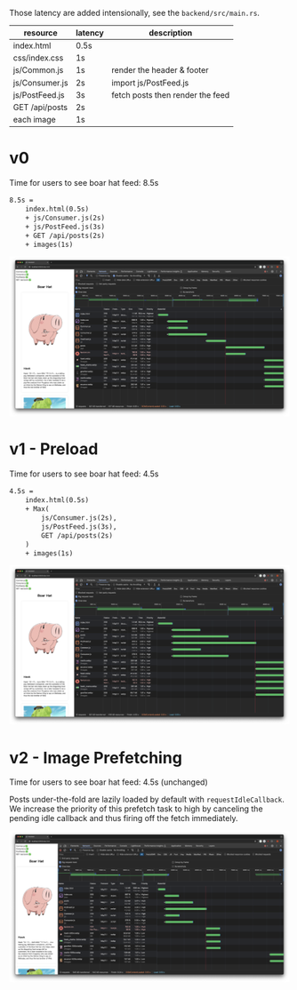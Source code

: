 Those latency are added intensionally, see the `backend/src/main.rs`.

| resource       | latency | description                      |
| -------------- | ------- | -------------------------------- |
| index.html     | 0.5s    |                                  |
| css/index.css  | 1s      |                                  |
| js/Common.js   | 1s      | render the header & footer       |
| js/Consumer.js | 2s      | import js/PostFeed.js            |
| js/PostFeed.js | 3s      | fetch posts then render the feed |
| GET /api/posts | 2s      |                                  |
| each image     | 1s      |                                  |

# v0

Time for users to see boar hat feed: 8.5s

```
8.5s =
    index.html(0.5s)
    + js/Consumer.js(2s)
    + js/PostFeed.js(3s)
    + GET /api/posts(2s)
    + images(1s)
```

![v0 network](./v0_network.png)

# v1 - Preload

Time for users to see boar hat feed: 4.5s

```
4.5s =
    index.html(0.5s)
    + Max(
        js/Consumer.js(2s),
        js/PostFeed.js(3s),
        GET /api/posts(2s)
    )
    + images(1s)
```

![v1 network](./v1_network.png)

# v2 - Image Prefetching

Time for users to see boar hat feed: 4.5s (unchanged)

Posts under-the-fold are lazily loaded by default with `requestIdleCallback`. We increase the priority of this prefetch task to high by canceling the pending idle callback and thus firing off the fetch immediately.

![v2 network](./v2_network.png)
